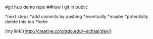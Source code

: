 #git hub demo repo
##how i git in public

*next steps
	*add commits by pushing
	*eventually 
	*maybe
	*potentially delete this too
		*hehe

[my link]{http://creative.colorado.edu/~schaal/dev/}